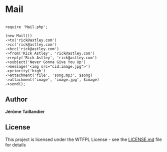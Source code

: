 # Mail

```

require 'Mail.php';

(new Mail())
->to('rick@astley.com')
->cc('rick@astley.com')
->bcc('rick@astley.com')
->from('Rick Astley', 'rick@astley.com')
->reply('Rick Astley', 'rick@astley.com')
->subject('Never Gonna Give You Up')
->message('<img src="cid:image.jpg">')
->priority('high')
->attachment('file', 'song.mp3', $song)
->attachment('image', 'image.jpg', $image)
->send();

```

## Author

**Jérôme Taillandier**

## License

This project is licensed under the WTFPL License - see the [LICENSE.md](LICENSE.md) file for details
